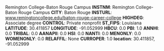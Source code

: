 
Remington College-Baton Rouge Campus
**INSTNM**: Remington College-Baton Rouge Campus
**CITY**: Baton Rouge
**INSTURL**: www.remingtoncollege.edu/baton-rouge-career-college
**HIGHDEG**: Associate degree
**CONTROL**: Private nonprofit
**ST_FIPS**: Louisiana
**LATITUDE**: 30.411857
**LONGITUDE**: -91.052999
**HBCU**: 0.0
**PBI**: 1.0
**ANNHI**: 0.0
**TRIBAL**: 0.0
**AANAPII**: 0.0
**HSI**: 0.0
**NANTI**: 0.0
**MENONLY**: 0.0
**WOMENONLY**: 0.0
**RELAFFIL**: None
**CURROPER**: 1.0
**location**: 30.411857, -91.052999